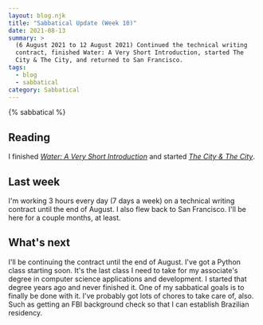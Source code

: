```yaml
---
layout: blog.njk
title: "Sabbatical Update (Week 10)"
date: 2021-08-13
summary: >
  (6 August 2021 to 12 August 2021) Continued the technical writing
  contract, finished Water: A Very Short Introduction, started The
  City & The City, and returned to San Francisco.
tags:
  - blog
  - sabbatical
category: Sabbatical
---
```


{% sabbatical %}

## Reading

[water]: https://www.veryshortintroductions.com/view/10.1093/actrade/9780198708728.001.0001/actrade-9780198708728
[city]: https://en.wikipedia.org/wiki/The_City_%26_the_City

I finished [*Water: A Very Short Introduction*][water] and started
[*The City & The City*][city].

## Last week

I'm working 3 hours every day (7 days a week) on a technical writing contract
until the end of August. I also flew back to San Francisco. I'll be here for
a couple months, at least.

## What's next

I'll be continuing the contract until the end of August. I've got a Python class
starting soon. It's the last class I need to take for my associate's degree
in computer science applications and development. I started that degree years
ago and never finished it. One of my sabbatical goals is to finally be done
with it. I've probably got lots of chores to take care of, also. Such as
getting an FBI background check so that I can establish Brazilian residency.
